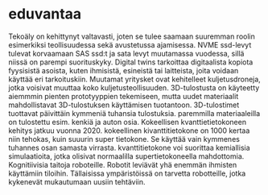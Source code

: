 # eduvantaa
Tekoäly on kehittynyt valtavasti, joten se tulee saamaan suuremman roolin esimerkiksi teollisuudessa sekä avustetussa ajamisessa. NVME ssd-levyt tulevat korvaamaan SAS ssd:t ja sata levyt muutamassa vuodessa, sillä niissä on parempi suorituskyky. Digital twins tarkoittaa digitaalista kopiota fyysisistä asoista, kuten ihmisistä, esineistä tai laitteista, joita voidaan käyttää eri tarkoituskiin. Muutamat yritysket ovat kehitelleet kuljetusdroneja, jotka voisivat muuttaa koko kuljetusteollisuuden. 3D-tulostusta on käyteetty aiemmmin pienten prototyyppien tekemiseen, mutta uudet materiaalit mahdollistavat 3D-tulostuksen käyttämisen tuotantoon. 3D-tulostimet tuottavat päivittäin kymmeniä tuhansia tulostuksia. paremmilla materiaaleilla on tulostettu esim. kenkiä ja auton osia. Kokeellisen kvanttietietokoneen kehitys jatkuu vuonna 2020. kokeellinen kivanttitietokone on 1000 kertaa niin tehokas, kuin suuurin super tietokone. Se käyttää vain kymmenes tuhannes osan samasta virrasta. kvanttitietokone voi suorittaa kemiallisia simulaatioita, jotka olisivat normaalilla supertietokoneella mahdottomia. Kognitiivisia taitoja roboteille. Robotit leviävät yhä enemmän ihmisten käyttämiin tiloihin. Tällaisissa ympäristöissä on tarvetta robotteille, jotka kykenevät mukautumaan uusiin tehtäviin.
